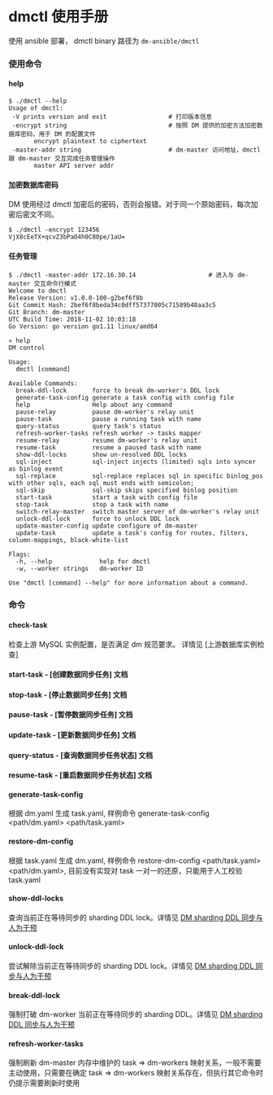 dmctl 使用手册
===

使用 ansible 部署， dmctl binary 路径为 `dm-ansible/dmctl`

### 使用命令

#### help

```
$ ./dmctl --help
Usage of dmctl:
 -V	prints version and exit                 # 打印版本信息
 -encrypt string                            # 按照 DM 提供的加密方法加密数据库密码，用于 DM 的配置文件
​    	encrypt plaintext to ciphertext
 -master-addr string                        # dm-master 访问地址，dmctl 跟 dm-master 交互完成任务管理操作
​    	master API server addr
```

#### 加密数据库密码

DM 使用经过 dmctl 加密后的密码，否则会报错。对于同一个原始密码，每次加密后密文不同。

```
$ ./dmctl -encrypt 123456
VjX8cEeTX+qcvZ3bPaO4h0C80pe/1aU=
```

#### 任务管理

```
$ ./dmctl -master-addr 172.16.30.14                    # 进入与 dm-master 交互命令行模式
Welcome to dmctl
Release Version: v1.0.0-100-g2bef6f8b
Git Commit Hash: 2bef6f8beda34c0dff57377005c71589b48aa3c5
Git Branch: dm-master
UTC Build Time: 2018-11-02 10:03:18
Go Version: go version go1.11 linux/amd64

» help
DM control

Usage:
  dmctl [command]

Available Commands:
  break-ddl-lock       force to break dm-worker's DDL lock
  generate-task-config generate a task config with config file
  help                 Help about any command
  pause-relay          pause dm-worker's relay unit
  pause-task           pause a running task with name
  query-status         query task's status
  refresh-worker-tasks refresh worker -> tasks mapper
  resume-relay         resume dm-worker's relay unit
  resume-task          resume a paused task with name
  show-ddl-locks       show un-resolved DDL locks
  sql-inject           sql-inject injects (limited) sqls into syncer as binlog event
  sql-replace          sql-replace replaces sql in specific binlog_pos with other sqls, each sql must ends with semicolon;
  sql-skip             sql-skip skips specified binlog position
  start-task           start a task with config file
  stop-task            stop a task with name
  switch-relay-master  switch master server of dm-worker's relay unit
  unlock-ddl-lock      force to unlock DDL lock
  update-master-config update configure of dm-master
  update-task          update a task's config for routes, filters, column-mappings, black-white-list

Flags:
  -h, --help             help for dmctl
  -w, --worker strings   dm-worker ID

Use "dmctl [command] --help" for more information about a command.
```

### 命令

#### check-task

检查上游 MySQL 实例配置，是否满足 dm 规范要求。 详情见 [上游数据库实例检查]

#### start-task -  [创建数据同步任务] 文档

#### stop-task - [停止数据同步任务] 文档

#### pause-task - [暂停数据同步任务] 文档

#### update-task  - [更新数据同步任务] 文档

#### query-status -  [查询数据同步任务状态] 文档

#### resume-task - [重启数据同步任务状态] 文档

#### generate-task-config 

根据 dm.yaml 生成 task.yaml,  样例命令 generate-task-config  <path/dm.yaml> <path/task.yaml>

#### restore-dm-config

根据 task.yaml 生成 dm.yaml, 样例命令 restore-dm-config <path/task.yaml> <path/dm.yaml>, 目前没有实现对 task 一对一的还原，只能用于人工校验 task.yaml

#### show-ddl-locks

查询当前正在等待同步的 sharding DDL lock。详情见 [DM sharding DDL 同步与人为干预](https://internal.pingcap.net/confluence/pages/viewpage.action?pageId=14457750)

#### unlock-ddl-lock 

尝试解除当前正在等待同步的 sharding DDL lock。详情见 [DM sharding DDL 同步与人为干预](https://internal.pingcap.net/confluence/pages/viewpage.action?pageId=14457750)

#### break-ddl-lock 

强制打破 dm-worker 当前正在等待同步的 sharding DDL。详情见 [DM sharding DDL 同步与人为干预](https://internal.pingcap.net/confluence/pages/viewpage.action?pageId=14457750)

#### refresh-worker-tasks 

强制刷新 dm-master 内存中维护的 task => dm-workers 映射关系，一般不需要主动使用，只需要在确定 task => dm-workers 映射关系存在，但执行其它命令时仍提示需要刷新时使用
